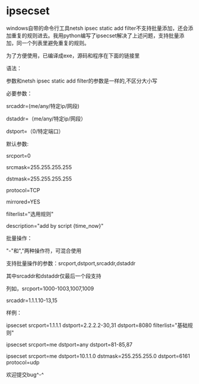 ipsecset
========
windows自带的命令行工具netsh ipsec static add filter不支持批量添加，还会添加重复的规则进去。我用python编写了ipsecset解决了上述问题，支持批量添加，同一个列表里避免重复的规则。

为了方便使用，已编译成exe，源码和程序在下面的链接里

语法：

参数和netsh ipsec static add filter的参数是一样的,不区分大小写

必要参数：

srcaddr=(me/any/特定ip/网段)

dstaddr=（me/any/特定ip/网段）

dstport=（0/特定端口）

默认参数:

srcport=0

srcmask=255.255.255.255

dstmask=255.255.255.255

protocol=TCP

mirrored=YES

filterlist="选用规则"

description="add by script {time_now}"

批量操作：

"-"和","两种操作符，可混合使用

支持批量操作的参数：srcport,dstport,srcaddr,dstaddr

其中srcaddr和dstaddr仅最后一个段支持

列如，srcport=1000-1003,1007,1009

srcaddr=1.1.1.10-13,15

样例：

ipsecset srcport=1.1.1.1 dstport=2.2.2.2-30,31 dstport=8080 filterlist="基础规则"

ipsecset srcport=me dstport=any dstport=81-85,87

ipsecset srcport=me dstport=10.1.1.0 dstmask=255.255.255.0  dstport=6161 protocol=udp

欢迎提交bug^-^
